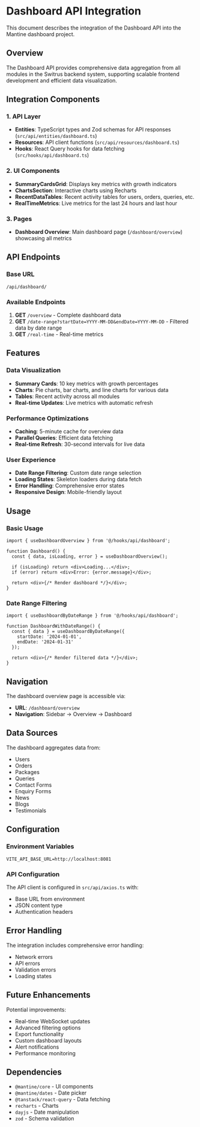 # Dashboard API Integration

This document describes the integration of the Dashboard API into the Mantine dashboard project.

## Overview

The Dashboard API provides comprehensive data aggregation from all modules in the Switrus backend system, supporting scalable frontend development and efficient data visualization.

## Integration Components

### 1. API Layer
- **Entities**: TypeScript types and Zod schemas for API responses (`src/api/entities/dashboard.ts`)
- **Resources**: API client functions (`src/api/resources/dashboard.ts`)
- **Hooks**: React Query hooks for data fetching (`src/hooks/api/dashboard.ts`)

### 2. UI Components
- **SummaryCardsGrid**: Displays key metrics with growth indicators
- **ChartsSection**: Interactive charts using Recharts
- **RecentDataTables**: Recent activity tables for users, orders, queries, etc.
- **RealTimeMetrics**: Live metrics for the last 24 hours and last hour

### 3. Pages
- **Dashboard Overview**: Main dashboard page (`/dashboard/overview`) showcasing all metrics

## API Endpoints

### Base URL
```
/api/dashboard/
```

### Available Endpoints
1. **GET** `/overview` - Complete dashboard data
2. **GET** `/date-range?startDate=YYYY-MM-DD&endDate=YYYY-MM-DD` - Filtered data by date range
3. **GET** `/real-time` - Real-time metrics

## Features

### Data Visualization
- **Summary Cards**: 10 key metrics with growth percentages
- **Charts**: Pie charts, bar charts, and line charts for various data
- **Tables**: Recent activity across all modules
- **Real-time Updates**: Live metrics with automatic refresh

### Performance Optimizations
- **Caching**: 5-minute cache for overview data
- **Parallel Queries**: Efficient data fetching
- **Real-time Refresh**: 30-second intervals for live data

### User Experience
- **Date Range Filtering**: Custom date range selection
- **Loading States**: Skeleton loaders during data fetch
- **Error Handling**: Comprehensive error states
- **Responsive Design**: Mobile-friendly layout

## Usage

### Basic Usage
```tsx
import { useDashboardOverview } from '@/hooks/api/dashboard';

function Dashboard() {
  const { data, isLoading, error } = useDashboardOverview();
  
  if (isLoading) return <div>Loading...</div>;
  if (error) return <div>Error: {error.message}</div>;
  
  return <div>{/* Render dashboard */}</div>;
}
```

### Date Range Filtering
```tsx
import { useDashboardByDateRange } from '@/hooks/api/dashboard';

function DashboardWithDateRange() {
  const { data } = useDashboardByDateRange({
    startDate: '2024-01-01',
    endDate: '2024-01-31'
  });
  
  return <div>{/* Render filtered data */}</div>;
}
```

## Navigation

The dashboard overview page is accessible via:
- **URL**: `/dashboard/overview`
- **Navigation**: Sidebar → Overview → Dashboard

## Data Sources

The dashboard aggregates data from:
- Users
- Orders
- Packages
- Queries
- Contact Forms
- Enquiry Forms
- News
- Blogs
- Testimonials

## Configuration

### Environment Variables
```env
VITE_API_BASE_URL=http://localhost:8081
```

### API Configuration
The API client is configured in `src/api/axios.ts` with:
- Base URL from environment
- JSON content type
- Authentication headers

## Error Handling

The integration includes comprehensive error handling:
- Network errors
- API errors
- Validation errors
- Loading states

## Future Enhancements

Potential improvements:
- Real-time WebSocket updates
- Advanced filtering options
- Export functionality
- Custom dashboard layouts
- Alert notifications
- Performance monitoring

## Dependencies

- `@mantine/core` - UI components
- `@mantine/dates` - Date picker
- `@tanstack/react-query` - Data fetching
- `recharts` - Charts
- `dayjs` - Date manipulation
- `zod` - Schema validation

